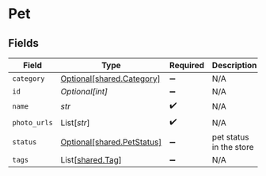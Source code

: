 # Pet


## Fields

| Field                                                          | Type                                                           | Required                                                       | Description                                                    | Example                                                        |
| -------------------------------------------------------------- | -------------------------------------------------------------- | -------------------------------------------------------------- | -------------------------------------------------------------- | -------------------------------------------------------------- |
| `category`                                                     | [Optional[shared.Category]](../../models/shared/category.md)   | :heavy_minus_sign:                                             | N/A                                                            |                                                                |
| `id`                                                           | *Optional[int]*                                                | :heavy_minus_sign:                                             | N/A                                                            | 10                                                             |
| `name`                                                         | *str*                                                          | :heavy_check_mark:                                             | N/A                                                            | doggie                                                         |
| `photo_urls`                                                   | List[*str*]                                                    | :heavy_check_mark:                                             | N/A                                                            |                                                                |
| `status`                                                       | [Optional[shared.PetStatus]](../../models/shared/petstatus.md) | :heavy_minus_sign:                                             | pet status in the store                                        |                                                                |
| `tags`                                                         | List[[shared.Tag](../../models/shared/tag.md)]                 | :heavy_minus_sign:                                             | N/A                                                            |                                                                |